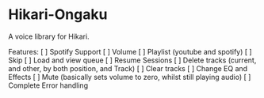 # Hikari-Ongaku
A voice library for Hikari.

Features:
[ ] Spotify Support
[ ] Volume
[ ] Playlist (youtube and spotify)
[ ] Skip
[ ] Load and view queue
[ ] Resume Sessions
[ ] Delete tracks (current, and other, by both position, and Track)
[ ] Clear tracks
[ ] Change EQ and Effects
[ ] Mute (basically sets volume to zero, whilst still playing audio)
[ ] Complete Error handling
